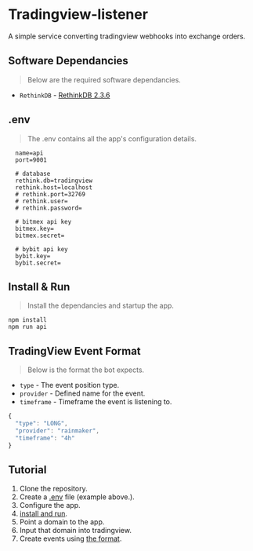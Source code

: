 # Tradingview-listener

A simple service converting tradingview webhooks into exchange orders.

## Software Dependancies

> Below are the required software dependancies.

* `RethinkDB` - [RethinkDB 2.3.6](https://rethinkdb.com/docs/install/)

## .env

> The .env contains all the app's configuration details.

```env
  name=api
  port=9001

  # database
  rethink.db=tradingview
  rethink.host=localhost
  # rethink.port=32769
  # rethink.user=
  # rethink.password=

  # bitmex api key
  bitmex.key=
  bitmex.secret=

  # bybit api key
  bybit.key=
  bybit.secret=
```

## Install & Run

> Install the dependancies and startup the app.

```
npm install
npm run api
```

## TradingView Event Format

> Below is the format the bot expects.

* `type` - The event position type.
* `provider` - Defined name for the event.
* `timeframe` - Timeframe the event is listening to.


```javascript
{
  "type": "LONG",
  "provider": "rainmaker",
  "timeframe": "4h"
}
```

## Tutorial

1. Clone the repository.
2. Create a [.env](#env) file (example above.).
3. Configure the app.
4. [install and run](#install--run).
5. Point a domain to the app.
6. Input that domain into tradingview.
7. Create events using [the format](#tradingview-event-format).